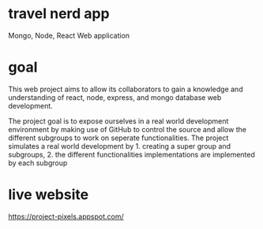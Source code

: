 # travel nerd app
Mongo, Node, React Web application

# goal
This web project aims to allow its collaborators to gain a knowledge and understanding of react, node, express, and mongo database web development. 

The project goal is to expose ourselves in a real world development environment by making use of GitHub to control the source and allow the different subgroups to work on seperate functionalities. The project simulates a real world development by 1. creating a super group and subgroups, 2. the different functionalities implementations are implemented by each subgroup

# live website
https://project-pixels.appspot.com/
